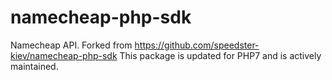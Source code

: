 namecheap-php-sdk
=================

Namecheap API. Forked from https://github.com/speedster-kiev/namecheap-php-sdk
This package is updated for PHP7 and is actively maintained.